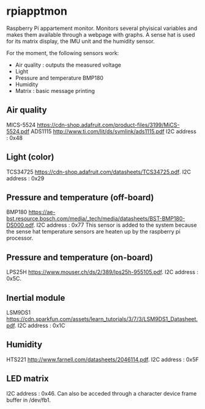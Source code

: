 # rpiapptmon

Raspberry Pi appartement monitor. Monitors several phyisical variables and makes them available through a webpage with graphs. A sense hat is used for its matrix display, the IMU unit and the humidity sensor.  

For the moment, the following sensors work:
- Air quality : outputs the measured voltage
- Light
- Pressure and temperature BMP180
- Humidity
- Matrix : basic message printing

## Air quality
MICS-5524 https://cdn-shop.adafruit.com/product-files/3199/MiCS-5524.pdf
ADS1115 http://www.ti.com/lit/ds/symlink/ads1115.pdf I2C address : 0x48

## Light (color)
TCS34725 https://cdn-shop.adafruit.com/datasheets/TCS34725.pdf. I2C address : 0x29

## Pressure and temperature (off-board)
BMP180 https://ae-bst.resource.bosch.com/media/_tech/media/datasheets/BST-BMP180-DS000.pdf. I2C address : 0x77 
This sensor is added to the system because the sense hat temperature sensors are heaten up by the raspberry pi processor. 

## Pressure and temperature (on-board)
LPS25H https://www.mouser.ch/ds/2/389/lps25h-955105.pdf. I2C address : 0x5C. 

## Inertial module 
LSM9DS1 https://cdn.sparkfun.com/assets/learn_tutorials/3/7/3/LSM9DS1_Datasheet.pdf. I2C address : 0x1C 

## Humidity 
HTS221 http://www.farnell.com/datasheets/2046114.pdf. I2C address : 0x5F

## LED matrix
I2C address : 0x46. Can also be acceded through a character device frame buffer in /dev/fb1.

